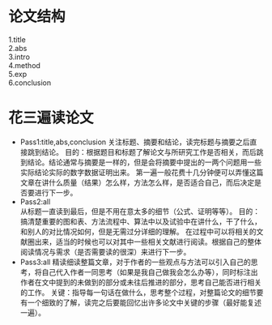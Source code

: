 # 论文结构  

1.title  
2.abs  
3.intro  
4.method  
5.exp  
6.conclusion  

# 花三遍读论文  

- Pass1:title,abs,conclusion
关注标题、摘要和结论，读完标题与摘要之后直接跳到结论。
目的：根据题目和标题了解论文与所研究工作是否相关，而后跳到结论。结论通常与摘要是一样的，但是会将摘要中提出的一两个问题用一些实际结论实际的数字数据证明出来。
第一遍一般花费十几分钟便可以弄懂这篇文章在讲什么质量（结果）怎么样，方法怎么样，是否适合自己，而后决定是否要进行下一步。  
- Pass2:all  
从标题一直读到最后，但是不用在意太多的细节（公式、证明等等）。
目的：搞清楚重要的图和表、方法流程中、算法中以及试验中在讲什么，干了什么，和别人的对比情况如何，但是无需过分详细的理解。
在过程中可以将相关的文献圈出来，适当的时候也可以对其中一些相关文献进行阅读。根据自己的整体阅读情况与需求（是否需要读的很深）来进行下一步。  
- Pass3:all
精读细读整篇文章，对于作者的一些观点与方法可以引入自己的思考，将自己代入作者一同思考（如果是我自己做我会怎么办等），同时标注出作者在文中提到的未做到的部分或未往后推进的部分，思考自己能否进行相关的工作。
关键：指导每一句话在做什么，思考整个过程，对整篇论文的细节要有一个细致的了解，读完之后要能回忆出许多论文中关键的步骤（最好能复述一遍）。  
